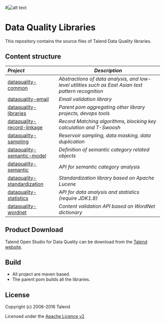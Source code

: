 
#![alt text](http://www.talend.com/sites/all/themes/talend_responsive/images/logo.png "Talend")
# Data Quality Libraries

This repository contains the source files of Talend Data Quality libraries.

## Content structure
| _Project_                                                 | _Description_                                                        |
|:----------------------------------------------------------|----------------------------------------------------------------------|
| [dataquality-common](dataquality-common)                  | *Abstractions of data analysis, and low-level utilities such as East Asian text pattern recognition* |
| [dataquality-email](dataquality-email)                    | *Email validation library*        |
| [dataquality-libraries](dataquality-libraries)            | *Parent pom aggregating other library projects, devops tools*        |
| [dataquality-record-linkage](dataquality-record-linkage)  | *Record Matching algorithms, blocking key calculation and T-Swoosh* |
| [dataquality-sampling](dataquality-sampling)              | *Reservoir sampling, data masking, data duplication*                 |
| [dataquality-semantic-model](dataquality-semantic-model)  | *Definition of semantic category related objects*                      |
| [dataquality-semantic](dataquality-semantic)              | *API for semantic category analysis*                                 |
| [dataquality-standardization](dataquality-standardization)| *Standardization library based on Apache Lucene*                     |
| [dataquality-statistics](dataquality-statistics)          | *API for data analysis and statistics (require JDK1.8)*              |
| [dataquality-wordnet](dataquality-wordnet)                | *Content validation API based on WordNet dictionary*                 |


## Product Download

Talend Open Studio for Data Quality can be download from the [Talend website](http://www.talend.com/download/talend-open-studio?qt-product_tos_download_new=2&utm_source=github&utm_campaign=tosdq).

## Build
- All project are maven based.
- The parent pom builds all the libraries.

## License

Copyright (c) 2006-2016 Talend

Licensed under the [Apache Licence v2](https://www.apache.org/licenses/LICENSE-2.0.txt)
